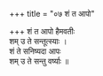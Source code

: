 +++
title = "०७ शं त आपो"

+++
शं त आपो हैमवतीः  
शम् उ ते सन्तूत्स्याः ।  
शं ते सनिष्यदा आपः  
शम् उ ते सन्तु वर्ष्याः ॥